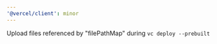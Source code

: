 ```yaml
---
'@vercel/client': minor
---
```


Upload files referenced by "filePathMap" during `vc deploy --prebuilt`
